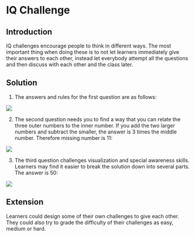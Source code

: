 # IQ Challenge

## Introduction
IQ challenges encourage people to think in different ways. The most important thing when doing these is to not let learners immediately give their answers to each other, instead let everybody attempt all the questions and then discuss with each other and the class later. 

## Solution
1. The answers and rules for the first question are as follows:

![](https://github.com/supportingami/sami-maths-club/blob/master/maths-club-pack/images/iq-challenge-one-3.png?raw=true)


2. The second question needs you to find a way that you can relate the three outer numbers to the inner number. If you add the two larger numbers and subtract the smaller, the answer is 3 times the middle number. Therefore missing number is 11: 
 
![](https://github.com/supportingami/sami-maths-club/blob/master/maths-club-pack/images/iq-challenge-one-4.png?raw=true)

3. The third question challenges visualization and special awareness skills. Learners may find it easier to break the solution down into several parts. The answer is 50:
 
![](https://github.com/supportingami/sami-maths-club/blob/master/maths-club-pack/images/iq-challenge-one-5.png?raw=true)


## Extension
Learners could design some of their own challenges to give each other. They could also try to grade the difficulty of their challenges as easy, medium or hard.  

